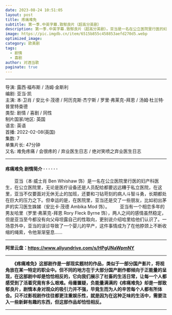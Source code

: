```yaml
---
date: 2023-08-24 10:51:05
layout: post
title: 疼痛难免
subtitle: 第一季.中英字幕.致郁良片（超高分英剧）
description: 第一季.中英字幕.致郁良片（超高分英剧）。亚当是一名在公立医院里行医的妇产科医生，在公立医院里，无论是医疗设备还是人员配给都要远远糟于私立医院，在这里，亚当不仅要面对无休无止的加班，还要和刁钻苛刻的病人斗智斗勇，长期都处在巨大的压力之下...
image: https://pic.imgdb.cn/item/6515b855c458853aefd270d5.webp
optimized_image: 
category: 欧美剧
tags:
  - 剧情
  - 喜剧
author: 对酒当歌
paginate: true
---
```


---

导演: 露西·福布斯 / 汤姆·金斯利  
编剧: 亚当·凯  
主演: 本·卫肖 / 安比卡·茂德 / 阿历克斯·杰宁斯 / 罗里·弗莱克-拜恩 / 汤姆·杜兰特·普里特查德  
类型: 剧情 / 喜剧 / 同性  
制片国家/地区: 英国  
语言: 英语  
首播: 2022-02-08(英国)  
集数: 7  
单集片长: 47分钟  
又名: 难免疼痛 / 会很疼的 / 弃业医生日志 / 绝对笑喷之弃业医生日志  

---

#### 疼痛难免 剧情简介 · · · · · ·

　　亚当（本·威士肖 Ben Whishaw 饰）是一名在公立医院里行医的妇产科医生，在公立医院里，无论是医疗设备还是人员配给都要远远糟于私立医院，在这里，亚当不仅要面对无休无止的加班，还要和刁钻苛刻的病人斗智斗勇，长期都处在巨大的压力之下。但幸运的是，在医院里，亚当还是交了一些朋友，比如初出茅庐的实习医生姝娣（安比卡·茂德 Ambika Mod 饰）。
　　亚当有一个相恋多年的男友哈里（罗里·弗莱克-拜恩 Rory Fleck Byrne 饰），两人之间的感情虽然稳定，但是亚当至今都没有向父母坦露自己的性取向，更别说介绍哈里给他们认识了。一场意外中，亚当的误诊导致了一个婴儿的早产，这件事情成为了在他脖颈上不断收缩的绳索，令他渐渐窒息……

---

**阿里云盘：<https://www.aliyundrive.com/s/HPgUNaWpmNY>**

---

　　**《疼痛难免》这部剧作是一部现实题材的作品，类似于一部分国产影片，将视角放在某一特定的职业中。但不同的地方在于大部分国产剧作都倾向于正能量的呈现，在这部剧中却是恰恰相反的，它向我们展示了社畜的生活日常，让每一个人都感受到了活着究竟有多么艰难。毋庸置疑，负能量满满的《疼痛难免》却是一部致郁良片，剧情本身对观众的吸引力并不强，毕竟生而为人的辛苦每个人都有所体会。只不过影视剧作往往都更注重娱乐性，就是因为在这种乏味的生活中，需要注入一些新鲜有趣的东西，但这部作品却恰恰相反。**

---